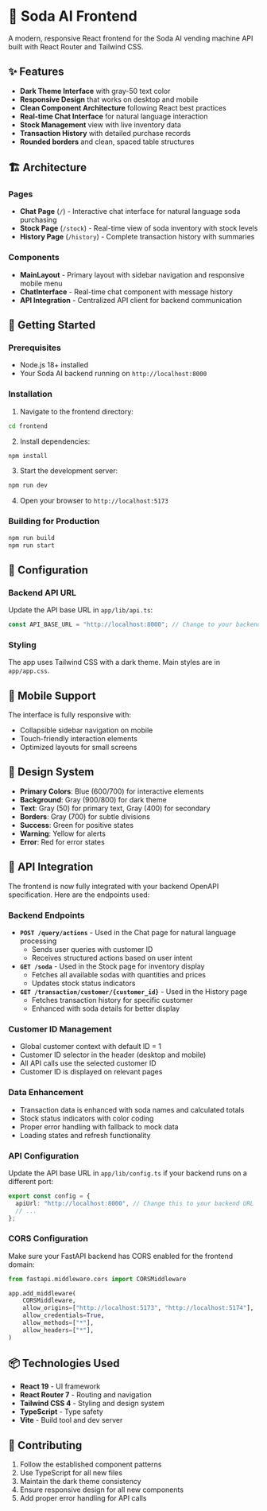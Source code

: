 # 🤖 Soda AI Frontend

A modern, responsive React frontend for the Soda AI vending machine API built with React Router and Tailwind CSS.

## ✨ Features

- **Dark Theme Interface** with gray-50 text color
- **Responsive Design** that works on desktop and mobile
- **Clean Component Architecture** following React best practices
- **Real-time Chat Interface** for natural language interaction
- **Stock Management** view with live inventory data
- **Transaction History** with detailed purchase records
- **Rounded borders** and clean, spaced table structures

## 🏗️ Architecture

### Pages

- **Chat Page** (`/`) - Interactive chat interface for natural language soda purchasing
- **Stock Page** (`/stock`) - Real-time view of soda inventory with stock levels
- **History Page** (`/history`) - Complete transaction history with summaries

### Components

- **MainLayout** - Primary layout with sidebar navigation and responsive mobile menu
- **ChatInterface** - Real-time chat component with message history
- **API Integration** - Centralized API client for backend communication

## 🚀 Getting Started

### Prerequisites

- Node.js 18+ installed
- Your Soda AI backend running on `http://localhost:8000`

### Installation

1. Navigate to the frontend directory:

```bash
cd frontend
```

2. Install dependencies:

```bash
npm install
```

3. Start the development server:

```bash
npm run dev
```

4. Open your browser to `http://localhost:5173`

### Building for Production

```bash
npm run build
npm run start
```

## 🔧 Configuration

### Backend API URL

Update the API base URL in `app/lib/api.ts`:

```typescript
const API_BASE_URL = "http://localhost:8000"; // Change to your backend URL
```

### Styling

The app uses Tailwind CSS with a dark theme. Main styles are in `app/app.css`.

## 📱 Mobile Support

The interface is fully responsive with:

- Collapsible sidebar navigation on mobile
- Touch-friendly interaction elements
- Optimized layouts for small screens

## 🎨 Design System

- **Primary Colors**: Blue (600/700) for interactive elements
- **Background**: Gray (900/800) for dark theme
- **Text**: Gray (50) for primary text, Gray (400) for secondary
- **Borders**: Gray (700) for subtle divisions
- **Success**: Green for positive states
- **Warning**: Yellow for alerts
- **Error**: Red for error states

## 🔗 API Integration

The frontend is now fully integrated with your backend OpenAPI specification. Here are the endpoints used:

### **Backend Endpoints**

- **`POST /query/actions`** - Used in the Chat page for natural language processing
  - Sends user queries with customer ID
  - Receives structured actions based on user intent
- **`GET /soda`** - Used in the Stock page for inventory display
  - Fetches all available sodas with quantities and prices
  - Updates stock status indicators
- **`GET /transaction/customer/{customer_id}`** - Used in the History page
  - Fetches transaction history for specific customer
  - Enhanced with soda details for better display

### **Customer ID Management**

- Global customer context with default ID = 1
- Customer ID selector in the header (desktop and mobile)
- All API calls use the selected customer ID
- Customer ID is displayed on relevant pages

### **Data Enhancement**

- Transaction data is enhanced with soda names and calculated totals
- Stock status indicators with color coding
- Proper error handling with fallback to mock data
- Loading states and refresh functionality

### **API Configuration**

Update the API base URL in `app/lib/config.ts` if your backend runs on a different port:

```typescript
export const config = {
  apiUrl: "http://localhost:8000", // Change this to your backend URL
  // ...
};
```

### **CORS Configuration**

Make sure your FastAPI backend has CORS enabled for the frontend domain:

```python
from fastapi.middleware.cors import CORSMiddleware

app.add_middleware(
    CORSMiddleware,
    allow_origins=["http://localhost:5173", "http://localhost:5174"],  # Add your frontend URLs
    allow_credentials=True,
    allow_methods=["*"],
    allow_headers=["*"],
)
```

## 📦 Technologies Used

- **React 19** - UI framework
- **React Router 7** - Routing and navigation
- **Tailwind CSS 4** - Styling and design system
- **TypeScript** - Type safety
- **Vite** - Build tool and dev server

## 🤝 Contributing

1. Follow the established component patterns
2. Use TypeScript for all new files
3. Maintain the dark theme consistency
4. Ensure responsive design for all new components
5. Add proper error handling for API calls
